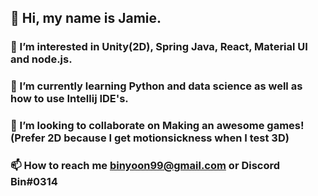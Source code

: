 ## 👋 Hi, my name is Jamie. 

### 👀 I’m interested in Unity(2D), Spring Java, React, Material UI and node.js.

### 🌱 I’m currently learning Python and data science as well as how to use Intellij IDE's.

### 💞️ I’m looking to collaborate on Making an awesome games! (Prefer 2D because I get motionsickness when I test 3D)

### 📫 How to reach me binyoon99@gmail.com or Discord Bin#0314

<!---
binyoon99/binyoon99 is a ✨ special ✨ repository because its `README.md` (this file) appears on your GitHub profile.
You can click the Preview link to take a look at your changes.
--->
